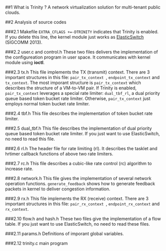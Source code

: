 ##1 What is Trinity ?
A network virtualization solution for multi-tenant public clouds. 

##2 Analysis of source codes 

###2.1 Makefile
<code>EXTRA_CFLAGS +=-DTRINITY</code> indicates that Trinity is enabled. If you delete this line, the kernel module just works as [ElasticSwitch](http://conferences.sigcomm.org/sigcomm/2013/papers/sigcomm/p351.pdf) (SIGCOMM 2013).

###2.2 user.c and control.h
These two files delivers the implementation of the configureation program in user space. It communicates with kernel module using <strong>ioctl</strong>.

###2.3 tx.h
This file implements the TX (transmit) context. There are 3 important structures in this file: <code>pair_tx_context </code>, <code>endpoint_tx_context</code> and <code>tx_context</code>. The most imporant structure is <code>pair_tx_context</code> which describes the structure of a VM-to-VM pair. If Trinity is enabled, <code>pair_tx_context</code> leverages a special rate limiter: <code>dual_tbf_rl</code>, a dual priority queue based token bucket rate limiter. Otherwise, <code>pair_tx_context</code> just employs normal token bucket rate limiter. 

###2.4 tbf.h
This file describes the implementation of token bucket rate limiter.

###2.5 dual_tbf.h
This file describes the implementation of dual priority queue based token bucket rate limiter. If you just want to use ElasticSwitch, no need to read this file.

###2.6 rl.h
The header file for rate limiting (rl). It describes the tasklet and hrtimer callback functions of above two rate limiters.

###2.7 rc.h
This file describes a cubic-like rate control (rc) algorithm to increase rate.

###2.8 network.h
This file gives the implementation of several network operation functions. <code>generate_feedback</code> shows how to generate feedback packets in kernel to deliver congestion information.

###2.9 rx.h
This file implements the RX (receive) context. There are 3 important structures in this file: <code>pair_rx_context </code>, <code>endpoint_rx_context</code> and <code>rx_context</code>.

###2.10 flow.h and hash.h
These two files give the implementation of a flow table. If you just want to use ElasticSwitch, no need to read these files.

###2.11 params.h
Definitions of imporant global variables.

###2.12 trinity.c
main program




